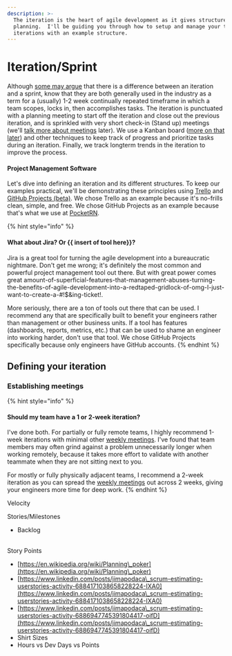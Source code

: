 ```yaml
---
description: >-
  The iteration is the heart of agile development as it gives structure to team
  planning.  I'll be guiding you through how to setup and manage your team's
  iterations with an example structure.
---
```


# Iteration/Sprint

Although [some may argue](https://rhyeen.gitbook.io/techops/v/time-management/#what-agile-development-solves-and-what-it-doesnt.) that there is a difference between an iteration and a sprint, know that they are both generally used in the industry as a term for a (usually) 1-2 week continually repeated timeframe in which a team scopes, locks in, then accomplishes tasks.  The iteration is punctuated with a planning meeting to start off the iteration and close out the previous iteration, and is sprinkled with very short check-in (Stand up) meetings (we'll [talk more about meetings](weekly-meetings.md) later).  We use a Kanban board ([more on that later](kanban-boards.md)) and other techniques to keep track of progress and prioritize tasks during an iteration.  Finally, we track longterm trends in the iteration to improve the process.

#### Project Management Software

Let's dive into defining an iteration and its different structures.  To keep our examples practical, we'll be demonstrating these principles using [Trello](https://trello.com) and [GitHub Projects (beta)](https://docs.github.com/en/issues/trying-out-the-new-projects-experience/about-projects).  We chose Trello as an example because it's no-frills clean, simple, and free.  We chose GitHub Projects as an example because that's what we use at [PocketRN](https://pocketrn.com).

{% hint style="info" %}
#### What about Jira?  Or {{ insert of tool here}}?

Jira is a great tool for turning the agile development into a bureaucratic nightmare.  Don't get me wrong; it's definitely the most common and powerful project management tool out there.  But with great power comes great amount-of-superficial-features-that-management-abuses-turning-the-benefits-of-agile-development-into-a-redtaped-gridlock-of-omg-I-just-want-to-create-a-#!$\&ing-ticket!.

More seriously, there are a ton of tools out there that can be used.  I recommend any that are specifically built to benefit your engineers rather than management or other business units.  If a tool has features (dashboards, reports, metrics, etc.) that can be used to shame an engineer into working harder, don't use that tool.  We chose GitHub Projects specifically because only engineers have GitHub accounts.
{% endhint %}

## Defining your iteration

### Establishing meetings

{% hint style="info" %}
#### Should my team have a 1 or 2-week iteration?

I've done both.  For partially or fully remote teams, I highly recommend 1-week iterations with minimal other [weekly meetings](weekly-meetings.md).  I've found that team members may often grind against a problem unnecessarily longer when working remotely, because it takes more effort to validate with another teammate when they are not sitting next to you.

For mostly or fully physically adjacent teams, I recommend a 2-week iteration as you can spread the [weekly meetings](weekly-meetings.md) out across 2 weeks, giving your engineers more time for deep work.
{% endhint %}

Velocity

Stories/Milestones

* Backlog

\
Story Points

* [https://en.wikipedia.org/wiki/Planning\_poker](https://en.wikipedia.org/wiki/Planning\_poker)
* [https://www.linkedin.com/posts/jimapodaca\_scrum-estimating-userstories-activity-6884171038658228224-IXA0](https://www.linkedin.com/posts/jimapodaca\_scrum-estimating-userstories-activity-6884171038658228224-IXA0)
* [https://www.linkedin.com/posts/jimapodaca\_scrum-estimating-userstories-activity-6886947745391804417-oifD](https://www.linkedin.com/posts/jimapodaca\_scrum-estimating-userstories-activity-6886947745391804417-oifD)
* Shirt Sizes
* Hours vs Dev Days vs Points


